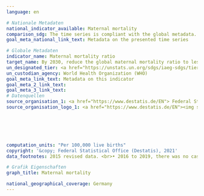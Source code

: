 ```yaml
---
language: en    

# Nationale Metadaten    
national_indicator_available: Maternal mortality    
comparison_sdg: The time series is compliant with the global metadata.    
goal_meta_national_link_text: Metadata on the presented time series    

# Globale Metadaten    
indicator_name: Maternal mortality ratio    
target_name: By 2030, reduce the global maternal mortality ratio to less than 70 per 100,000 live births    
un_designated_tier: <a href="https://unstats.un.org/sdgs/iaeg-sdgs/tier-classification/" title="Click here for more information on the UN tier classification."  target="_blank">Tier I</a>    
un_custodian_agency: World Health Organization (WHO)    
goal_meta_link_text: Metadata on this indicator    
goal_meta_2_link_text:     
goal_meta_3_link_text:         
# Datenquellen
source_organisation_1: <a href="https://www.destatis.de/EN"> Federal Statistical Office (Destatis) </a>
source_organisation_logo_1: <a href="https://www.destatis.de/EN"><img src="https://g205sdgs.github.io/sdg-indicators/public/OrgImgEn/destatis.png" alt="Logo destatis" style="height:60px; width:148px"/></a>





    
computation_units: "Per 100,000 live births"    
copyright: '&copy; Federal Statistical Office (Destatis), 2021'    
data_footnotes: 2015 revised data. <br>• 2016 to 2019, there was no case with cause of death O96 „Death from any obstetric cause occurring more than 42 days but less than one year after delivery“. <br>• The data are based on a special evaluation and are not publicly available.    

# Grafik Eigenschaften    
graph_title: Maternal mortality    

national_geographical_coverage: Germany    
---
```


<span></span>